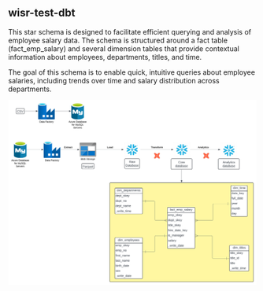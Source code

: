 ## wisr-test-dbt
This star schema is designed to facilitate efficient querying and analysis of employee salary data. The schema is structured around a fact table (fact_emp_salary) and several dimension tables that provide contextual information about employees, departments, titles, and time.

The goal of this schema is to enable quick, intuitive queries about employee salaries, including trends over time and salary distribution across departments.

![](static/pipeline.svg)
